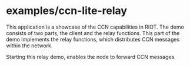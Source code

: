 # examples/ccn-lite-relay
This application is a showcase of the CCN capabilities in RIOT.
The demo consists of two parts, the client and the relay functions.
This part of the demo implements the relay functions, which distributes CCN messages within the network.

Starting this relay demo, enables the node to forward CCN messages.

